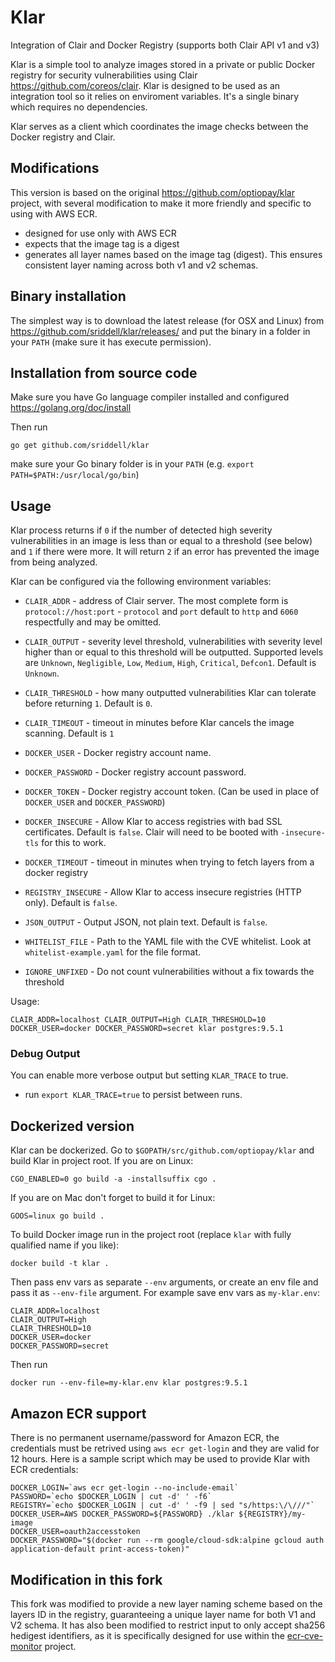 # Klar
Integration of Clair and Docker Registry (supports both Clair API v1 and v3)

Klar is a simple tool to analyze images stored in a private or public  Docker registry for security vulnerabilities using Clair https://github.com/coreos/clair. Klar is designed to be used as an integration tool so it relies on enviroment variables. It's a single binary which requires no dependencies.

Klar serves as a client which coordinates the image checks between the Docker registry and Clair.

## Modifications

This version is based on the original https://github.com/optiopay/klar project, with several modification to make it more friendly and specific to using with AWS ECR.

* designed for use only with AWS ECR
* expects that the image tag is a digest
* generates all layer names based on the image tag (digest).  This ensures consistent layer naming across both v1 and v2 schemas.

## Binary installation

The simplest way is to download the latest release (for OSX and Linux) from https://github.com/sriddell/klar/releases/ and put the binary in a folder in your `PATH` (make sure it has execute permission).

## Installation from source code

Make sure you have Go language compiler installed and configured https://golang.org/doc/install

Then run

    go get github.com/sriddell/klar

make sure your Go binary folder is in your `PATH` (e.g. `export PATH=$PATH:/usr/local/go/bin`)

## Usage

Klar process returns if `0` if the number of detected high severity vulnerabilities in an image is less than or equal to a threshold (see below) and `1` if there were more. It will return `2` if an error has prevented the image from being analyzed.

Klar can be configured via the following environment variables:

* `CLAIR_ADDR` - address of Clair server. The most complete form is `protocol://host:port` - `protocol` and `port` default to `http` and `6060` respectfully and may be omitted.

* `CLAIR_OUTPUT` - severity level threshold, vulnerabilities with severity level higher than or equal to this threshold
will be outputted. Supported levels are `Unknown`, `Negligible`, `Low`, `Medium`, `High`, `Critical`, `Defcon1`.
Default is `Unknown`.

* `CLAIR_THRESHOLD` - how many outputted vulnerabilities Klar can tolerate before returning `1`. Default is `0`.

* `CLAIR_TIMEOUT` - timeout in minutes before Klar cancels the image scanning. Default is `1`

* `DOCKER_USER` - Docker registry account name.

* `DOCKER_PASSWORD` - Docker registry account password.

* `DOCKER_TOKEN` - Docker registry account token. (Can be used in place of `DOCKER_USER` and `DOCKER_PASSWORD`)

* `DOCKER_INSECURE` - Allow Klar to access registries with bad SSL certificates. Default is `false`. Clair will
need to be booted with `-insecure-tls` for this to work.

* `DOCKER_TIMEOUT` - timeout in minutes when trying to fetch layers from a docker registry

* `REGISTRY_INSECURE` - Allow Klar to access insecure registries (HTTP only). Default is `false`.

* `JSON_OUTPUT` - Output JSON, not plain text. Default is `false`.

* `WHITELIST_FILE` - Path to the YAML file with the CVE whitelist. Look at `whitelist-example.yaml` for the file format.

* `IGNORE_UNFIXED` - Do not count vulnerabilities without a fix towards the threshold

Usage:

    CLAIR_ADDR=localhost CLAIR_OUTPUT=High CLAIR_THRESHOLD=10 DOCKER_USER=docker DOCKER_PASSWORD=secret klar postgres:9.5.1

### Debug Output

You can enable more verbose output but setting `KLAR_TRACE` to true.
* run `export KLAR_TRACE=true` to persist between runs.

## Dockerized version

Klar can be dockerized. Go to `$GOPATH/src/github.com/optiopay/klar` and build Klar in project root. If you are on Linux:

    CGO_ENABLED=0 go build -a -installsuffix cgo .

If you are on Mac don't forget to build it for Linux:

    GOOS=linux go build .

To build Docker image run in the project root (replace `klar` with fully qualified name if you like):

    docker build -t klar .

Then pass env vars as separate `--env` arguments, or create an env file and pass it as `--env-file` argument. For example save env vars as `my-klar.env`:

    CLAIR_ADDR=localhost
    CLAIR_OUTPUT=High
    CLAIR_THRESHOLD=10
    DOCKER_USER=docker
    DOCKER_PASSWORD=secret

Then run

    docker run --env-file=my-klar.env klar postgres:9.5.1

## Amazon ECR support
There is no permanent username/password for Amazon ECR, the credentials must be retrived using `aws ecr get-login` and they are valid for 12 hours. Here is a sample script which may be used to provide Klar with ECR credentials:

    DOCKER_LOGIN=`aws ecr get-login --no-include-email`
    PASSWORD=`echo $DOCKER_LOGIN | cut -d' ' -f6`
    REGISTRY=`echo $DOCKER_LOGIN | cut -d' ' -f9 | sed "s/https:\/\///"`
    DOCKER_USER=AWS DOCKER_PASSWORD=${PASSWORD} ./klar ${REGISTRY}/my-image
    DOCKER_USER=oauth2accesstoken
    DOCKER_PASSWORD="$(docker run --rm google/cloud-sdk:alpine gcloud auth application-default print-access-token)"

## Modification in this fork

This fork was modified to provide a new layer naming scheme based on the layers ID in the registry, guaranteeing a unique layer name for both V1 and V2 schema.  It has also been modified to restrict input to only accept sha256 hedigest identifiers, as it is specifically designed for use within the [ecr-cve-monitor](https://github.com/sriddell/ecr-cve-monitor) project.

